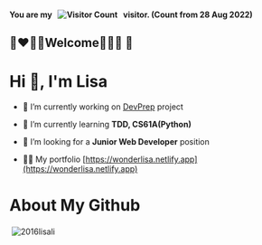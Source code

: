 #### You are my &nbsp; ![Visitor Count](https://profile-counter.glitch.me/2016lisali/count.svg) &nbsp; visitor. (Count from 28 Aug 2022)
## :brown_heart::heart::green_heart::blue_heart:Welcome:orange_heart::yellow_heart::purple_heart:	:black_heart:

# Hi 👋, I'm Lisa

- 🔭 I’m currently working on [DevPrep](https://github.com/DevPreps/frontend) project

- 🌱 I’m currently learning **TDD, CS61A(Python)**

- 👯 I’m looking for a **Junior Web Developer** position

- 👨‍💻 My portfolio [https://wonderlisa.netlify.app](https://wonderlisa.netlify.app)


# About My Github
<p>&nbsp;<img align="center" src="https://github-readme-stats.vercel.app/api?username=2016lisali&show_icons=true&locale=en" alt="2016lisali" /></p>
